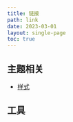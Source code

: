 ```yaml
---
title: 链接
path: link
date: 2023-03-01
layout: single-page
toc: true
---
```


## 主题相关
* [样式](/style)

## 工具